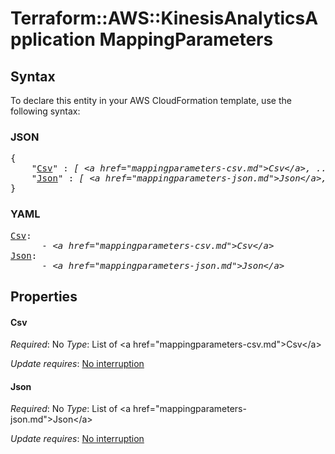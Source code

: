 # Terraform::AWS::KinesisAnalyticsApplication MappingParameters

## Syntax

To declare this entity in your AWS CloudFormation template, use the following syntax:

### JSON

<pre>
{
    "<a href="#csv" title="Csv">Csv</a>" : <i>[ &lt;a href=&#34;mappingparameters-csv.md&#34;&gt;Csv&lt;/a&gt;, ... ]</i>,
    "<a href="#json" title="Json">Json</a>" : <i>[ &lt;a href=&#34;mappingparameters-json.md&#34;&gt;Json&lt;/a&gt;, ... ]</i>
}
</pre>

### YAML

<pre>
<a href="#csv" title="Csv">Csv</a>: <i>
      - &lt;a href=&#34;mappingparameters-csv.md&#34;&gt;Csv&lt;/a&gt;</i>
<a href="#json" title="Json">Json</a>: <i>
      - &lt;a href=&#34;mappingparameters-json.md&#34;&gt;Json&lt;/a&gt;</i>
</pre>

## Properties

#### Csv

_Required_: No
_Type_: List of &lt;a href=&#34;mappingparameters-csv.md&#34;&gt;Csv&lt;/a&gt;

_Update requires_: [No interruption](https://docs.aws.amazon.com/AWSCloudFormation/latest/UserGuide/using-cfn-updating-stacks-update-behaviors.html#update-no-interrupt)

#### Json

_Required_: No
_Type_: List of &lt;a href=&#34;mappingparameters-json.md&#34;&gt;Json&lt;/a&gt;

_Update requires_: [No interruption](https://docs.aws.amazon.com/AWSCloudFormation/latest/UserGuide/using-cfn-updating-stacks-update-behaviors.html#update-no-interrupt)

